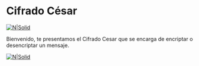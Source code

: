 # Cifrado César

[![N|Solid](https://hbfs.files.wordpress.com/2013/02/cipher-coin.jpg?w=240)](https://hbfs.files.wordpress.com/2013/02/cipher-coin.jpg?w=240)

Bienvenido, te presentamos el Cifrado Cesar que se encarga de encriptar o desencriptar un mensaje.

[![N|Solid](C:\Users\Anaflavia\Desktop\FAFU_PROY_LABORATORIA\cifradoCesar\lim-2018-05-bc-core-am-cipher\images\screen.PNG)](https://hbfs.files.wordpress.com/2013/02/cipher-coin.jpg?w=240)